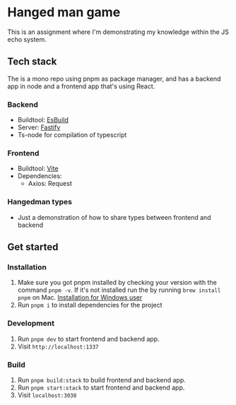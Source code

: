 # Hanged man game

This is an assignment where I'm demonstrating my knowledge within the JS echo system.

## Tech stack

The is a mono repo using pnpm as package manager, and has a backend app in node and a frontend app that's using React.

### Backend

- Buildtool: [EsBuild](https://esbuild.github.io/)
- Server: [Fastify](https://fastify.dev/)
- Ts-node for compilation of typescript

### Frontend

- Buildtool: [Vite](https://vitejs.dev/)
- Dependencies:
  - Axios: Request

### Hangedman types

- Just a demonstration of how to share types between frontend and backend

## Get started

### Installation

1. Make sure you got pnpm installed by checking your version with the command `pnpm -v`. If it's not installed run the by running `brew install pnpm` on Mac. [Installation for Windows user](https://pnpm.io/installation#on-windows)
2. Run `pnpm i` to install dependencies for the project

### Development

1. Run `pnpm dev` to start frontend and backend app.
2. Visit `http://localhost:1337`

### Build

1. Run `pnpm build:stack` to build frontend and backend app.
2. Run `pnpm start:stack` to start frontend and backend app.
3. Visit `localhost:3030`
